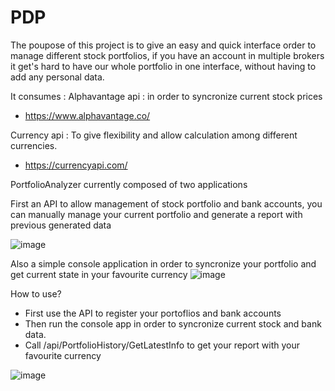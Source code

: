 # PDP

The poupose of this project is to give an easy and quick interface order to manage different stock portfolios, if you have an account in multiple brokers it get's hard to have our whole portfolio in one interface, without having to add any personal data.

It consumes :
Alphavantage api : in order to syncronize current stock prices 
  * https://www.alphavantage.co/
  
Currency api : To give flexibility and allow calculation among different currencies.
  * https://currencyapi.com/
 

PortfolioAnalyzer currently composed of two applications

First an API to allow management of stock portfolio and bank accounts, you can manually manage your current portfolio and generate a report with previous generated data

![image](https://user-images.githubusercontent.com/33600155/215721827-fd26a8d6-3be7-4e30-a2ab-b763aafaf910.png)

Also a simple console application in order to syncronize your portfolio and get current state in your favourite currency
![image](https://user-images.githubusercontent.com/33600155/215723393-a0b04fc9-214a-4ad0-b1e9-20300ff31bc4.png)


How to use?

- First use the API to register your portoflios and bank accounts
- Then run the console app in order to syncronize current stock and bank data.
- Call ​/api​/PortfolioHistory​/GetLatestInfo to get your report with your favourite currency

![image](https://user-images.githubusercontent.com/33600155/215724408-d7f4c5d2-5672-496d-ba61-86036ea3b9a6.png)
